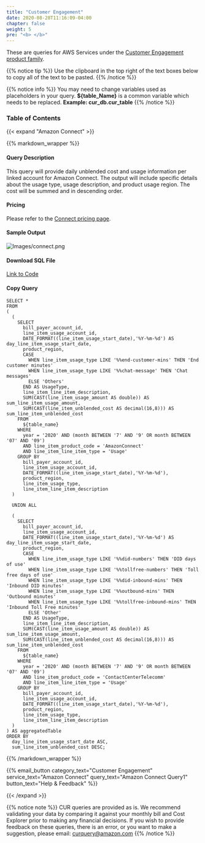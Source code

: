 ```yaml
---
title: "Customer Engagement"
date: 2020-08-28T11:16:09-04:00
chapter: false
weight: 5
pre: "<b> </b>"
---
```


These are queries for AWS Services under the [Customer Engagement product family](https://aws.amazon.com/products/customer-engagement/).  

{{% notice tip %}}
Use the clipboard in the top right of the text boxes below to copy all of the text to be pasted.
{{% /notice %}}

{{% notice info %}}
You may need to change variables used as placeholders in your query. **${table_Name}** is a common variable which needs to be replaced. **Example: cur_db.cur_table**
{{% /notice %}}

### Table of Contents

{{< expand "Amazon Connect" >}}

{{% markdown_wrapper %}}

#### Query Description
This query will provide daily unblended cost and usage information per linked account for Amazon Connect. The output will include specific details about the usage type, usage description, and product usage region.  The cost will be summed and in descending order.

#### Pricing
Please refer to the [Connect pricing page](https://aws.amazon.com/connect/pricing/).

#### Sample Output
![Images/connect.png](/Cost/300_CUR_Queries/Images/Customer_Engagement/connect.png)

#### Download SQL File
[Link to Code](/Cost/300_CUR_Queries/Code/Customer_Engagement/connect.sql)

#### Copy Query
    SELECT *
    FROM 
    ( 
      (
        SELECT
          bill_payer_account_id,
          line_item_usage_account_id,
          DATE_FORMAT((line_item_usage_start_date),'%Y-%m-%d') AS day_line_item_usage_start_date,
          product_region,
          CASE
            WHEN line_item_usage_type LIKE '%%end-customer-mins' THEN 'End customer minutes'
            WHEN line_item_usage_type LIKE '%%chat-message' THEN 'Chat messages'
            ELSE 'Others'
          END AS UsageType,
          line_item_line_item_description,
          SUM(CAST(line_item_usage_amount AS double)) AS sum_line_item_usage_amount,
          SUM(CAST(line_item_unblended_cost AS decimal(16,8))) AS sum_line_item_unblended_cost
        FROM 
          ${table_name}
        WHERE
          year = '2020' AND (month BETWEEN '7' AND '9' OR month BETWEEN '07' AND '09')
          AND line_item_product_code = 'AmazonConnect'
          AND line_item_line_item_type = 'Usage'
        GROUP BY
          bill_payer_account_id, 
          line_item_usage_account_id,
          DATE_FORMAT((line_item_usage_start_date),'%Y-%m-%d'),
          product_region,
          line_item_usage_type,
          line_item_line_item_description
      )

      UNION ALL

      (
        SELECT
          bill_payer_account_id,
          line_item_usage_account_id,
          DATE_FORMAT((line_item_usage_start_date),'%Y-%m-%d') AS day_line_item_usage_start_date,
          product_region,
          CASE
            WHEN line_item_usage_type LIKE '%%did-numbers' THEN 'DID days of use'
            WHEN line_item_usage_type LIKE '%%tollfree-numbers' THEN 'Toll free days of use'
            WHEN line_item_usage_type LIKE '%%did-inbound-mins' THEN 'Inbound DID minutes'
            WHEN line_item_usage_type LIKE '%%outbound-mins' THEN 'Outbound minutes'
            WHEN line_item_usage_type LIKE '%%tollfree-inbound-mins' THEN 'Inbound Toll Free minutes'
            ELSE 'Other'
          END AS UsageType,
          line_item_line_item_description,
          SUM(CAST(line_item_usage_amount AS double)) AS sum_line_item_usage_amount,
          SUM(CAST(line_item_unblended_cost AS decimal(16,8))) AS sum_line_item_unblended_cost
        FROM 
          ${table_name}
        WHERE
          year = '2020' AND (month BETWEEN '7' AND '9' OR month BETWEEN '07' AND '09')
          AND line_item_product_code = 'ContactCenterTelecomm'
          AND line_item_line_item_type = 'Usage'
        GROUP BY
          bill_payer_account_id, 
          line_item_usage_account_id,
          DATE_FORMAT((line_item_usage_start_date),'%Y-%m-%d'),
          product_region,
          line_item_usage_type,
          line_item_line_item_description
      )
    ) AS aggregatedTable
    ORDER BY
      day_line_item_usage_start_date ASC,
      sum_line_item_unblended_cost DESC;

{{% /markdown_wrapper %}}

{{% email_button category_text="Customer Engagement" service_text="Amazon Connect" query_text="Amazon Connect Query1" button_text="Help & Feedback" %}}

{{< /expand >}}

{{% notice note %}}
CUR queries are provided as is. We recommend validating your data by comparing it against your monthly bill and Cost Explorer prior to making any financial decisions. If you wish to provide feedback on these queries, there is an error, or you want to make a suggestion, please email: curquery@amazon.com
{{% /notice %}}





